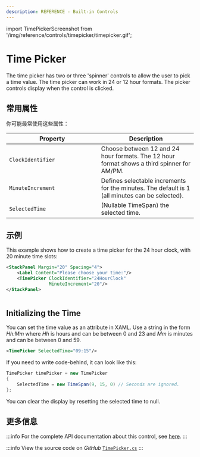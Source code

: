 ```yaml
---
description: REFERENCE - Built-in Controls
---
```


import TimePickerScreenshot from '/img/reference/controls/timepicker/timepicker.gif';

# Time Picker

The time picker has two or three 'spinner' controls to allow the user to pick a time value. The time picker can work in 24 or 12 hour formats. The picker controls display when the control is clicked.

## 常用属性

你可能最常使用这些属性：

<table><thead><tr><th width="231">Property</th><th>Description</th></tr></thead><tbody><tr><td><code>ClockIdentifier</code></td><td>Choose between 12 and 24 hour formats. The 12 hour format shows a third spinner for AM/PM.</td></tr><tr><td><code>MinuteIncrement</code></td><td>Defines selectable increments for the minutes. The default is 1 (all minutes can be selected).</td></tr><tr><td><code>SelectedTime</code></td><td>(Nullable TimeSpan) the selected time.</td></tr></tbody></table>

## 示例

This example shows how to create a time picker for the 24 hour clock, with 20 minute time slots:

```xml
<StackPanel Margin="20" Spacing="4">
    <Label Content="Please choose your time:"/>
    <TimePicker ClockIdentifier="24HourClock"
                MinuteIncrement="20"/>
</StackPanel>
```

<img src={TimePickerScreenshot} alt="" />

## **Initializing the Time**

You can set the time value as an attribute in XAML.  Use a string in the form _Hh:Mm_ where _Hh_ is hours and can be between 0 and 23 and _Mm_ is minutes and can be between 0 and 59.

```xml
<TimePicker SelectedTime="09:15"/>
```

If you need to write code-behind, it can look like this:

```csharp
TimePicker timePicker = new TimePicker
{
    SelectedTime = new TimeSpan(9, 15, 0) // Seconds are ignored.
};
```

You can clear the display by resetting the selected time to null.

## 更多信息

:::info
For the complete API documentation about this control, see [here](http://reference.avaloniaui.net/api/Avalonia.Controls/TimePicker/).
:::

:::info
View the source code on _GitHub_ [`TimePicker.cs`](https://github.com/AvaloniaUI/Avalonia/blob/master/src/Avalonia.Controls/DateTimePickers/TimePicker.cs)
:::
